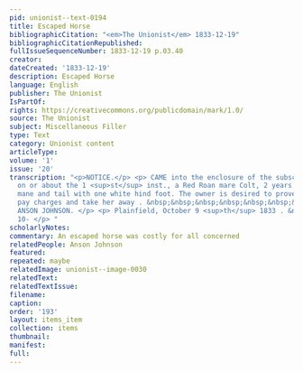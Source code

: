 ```yaml
---
pid: unionist--text-0194
title: Escaped Horse
bibliographicCitation: "<em>The Unionist</em> 1833-12-19"
bibliographicCitationRepublished: 
fullIssueSequenceNumber: 1833-12-19 p.03.40
creator: 
dateCreated: '1833-12-19'
description: Escaped Horse
language: English
publisher: The Unionist
IsPartOf: 
rights: https://creativecommons.org/publicdomain/mark/1.0/
source: The Unionist
subject: Miscellaneous Filler
type: Text
category: Unionist content
articleType: 
volume: '1'
issue: '20'
transcription: "<p>NOTICE.</p> <p> CAME into the enclosure of the subscriber in Plainfield,
  on or about the 1 <sup>st</sup> inst., a Red Roan mare Colt, 2 years old, light
  mane and tail with one white hind foot. The owner is desired to prove property,
  pay charges and take her away . &nbsp;&nbsp;&nbsp;&nbsp;&nbsp;&nbsp;&nbsp;&nbsp;&nbsp;&nbsp;&nbsp;&nbsp;
  ANSON JOHNSON. </p> <p> Plainfield, October 9 <sup>th</sup> 1833 . &nbsp;&nbsp;&nbsp;&nbsp;&nbsp;&nbsp;&nbsp;&nbsp;&nbsp;&nbsp;&nbsp;&nbsp;&nbsp;&nbsp;&nbsp;&nbsp;&nbsp;&nbsp;&nbsp;&nbsp;&nbsp;&nbsp;&nbsp;&nbsp;&nbsp;&nbsp;&nbsp;&nbsp;&nbsp;&nbsp;&nbsp;&nbsp;&nbsp;&nbsp;&nbsp;&nbsp;&nbsp;&nbsp;&nbsp;&nbsp;&nbsp;&nbsp;&nbsp;&nbsp;&nbsp;&nbsp;&nbsp;&nbsp;&nbsp;&nbsp;&nbsp;&nbsp;&nbsp;&nbsp;&nbsp;&nbsp;&nbsp;&nbsp;&nbsp;&nbsp;&nbsp;
  10- </p> "
scholarlyNotes: 
commentary: An escaped horse was costly for all concerned
relatedPeople: Anson Johnson
featured: 
repeated: maybe
relatedImage: unionist--image-0030
relatedText: 
relatedTextIssue: 
filename: 
caption: 
order: '193'
layout: items_item
collection: items
thumbnail: 
manifest: 
full: 
---
```

